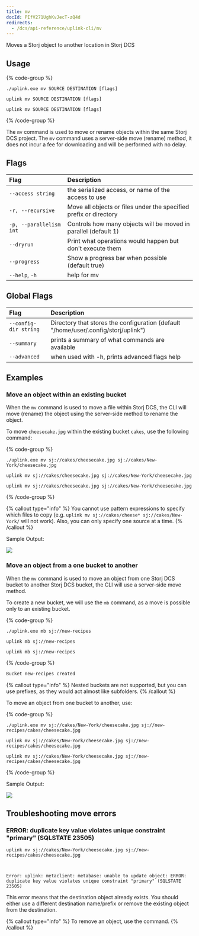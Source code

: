 ```yaml
---
title: mv
docId: PIfV271UghKvJecT-zQ4d
redirects:
  - /dcs/api-reference/uplink-cli/mv
---
```


Moves a Storj object to another location in Storj DCS

## Usage

{% code-group %}

```windows
./uplink.exe mv SOURCE DESTINATION [flags]
```

```linux
uplink mv SOURCE DESTINATION [flags]
```

```macos
uplink mv SOURCE DESTINATION [flags]
```

{% /code-group %}

The `mv` command is used to move or rename objects within the same Storj DCS project. The `mv` command uses a server-side move (rename) method, it does not incur a fee for downloading and will be performed with no delay.

## Flags

| Flag                    | Description                                                       |
| :---------------------- | :---------------------------------------------------------------- |
| `--access string`       | the serialized access, or name of the access to use               |
| `-r, --recursive`       | Move all objects or files under the specified prefix or directory |
| `-p, --parallelism int` | Controls how many objects will be moved in parallel (default 1)   |
| `--dryrun`              | Print what operations would happen but don't execute them         |
| `--progress`            | Show a progress bar when possible (default true)                  |
| `--help`, `-h`          | help for mv                                                       |

## Global Flags

| Flag                  | Description                                                                         |
| :-------------------- | :---------------------------------------------------------------------------------- |
| `--config-dir string` | Directory that stores the configuration (default "/home/user/.config/storj/uplink") |
| `--summary`           | prints a summary of what commands are available                                     |
| `--advanced`          | when used with -h, prints advanced flags help                                       |

## Examples

### Move an object within an existing bucket

When the `mv` command is used to move a file within Storj DCS, the CLI will move (rename) the object using the server-side method to rename the object.

To move `cheesecake.jpg` within the existing bucket `cakes`, use the following command:

{% code-group %}

```windows
./uplink.exe mv sj://cakes/cheesecake.jpg sj://cakes/New-York/cheesecake.jpg
```

```linux
uplink mv sj://cakes/cheesecake.jpg sj://cakes/New-York/cheesecake.jpg
```

```macos
uplink mv sj://cakes/cheesecake.jpg sj://cakes/New-York/cheesecake.jpg
```

{% /code-group %}

{% callout type="info"  %}
You cannot use pattern expressions to specify which files to copy (e.g. `uplink mv sj://cakes/cheese* sj://cakes/New-York/` will not work). Also, you can only specify one source at a time.
{% /callout %}

Sample Output:

![](https://link.storjshare.io/raw/jua7rls6hkx5556qfcmhrqed2tfa/docs/images/fn1JZRT4fFBmNXrzIoBNU_output.png)

### Move an object from a one bucket to another

When the `mv` command is used to move an object from one Storj DCS bucket to another Storj DCS bucket, the CLI will use a server-side move method.

To create a new bucket, we will use the `mb` command, as a move is possible only to an existing bucket.

{% code-group %}

```windows
./uplink.exe mb sj://new-recipes
```

```linux
uplink mb sj://new-recipes
```

```macos
uplink mb sj://new-recipes
```

{% /code-group %}

```powershell
Bucket new-recipes created
```

{% callout type="info"  %}
Nested buckets are not supported, but you can use prefixes, as they would act almost like subfolders.
{% /callout %}

To move an object from one bucket to another, use:

{% code-group %}

```windows
./uplink.exe mv sj://cakes/New-York/cheesecake.jpg sj://new-recipes/cakes/cheesecake.jpg
```

```linux
uplink mv sj://cakes/New-York/cheesecake.jpg sj://new-recipes/cakes/cheesecake.jpg
```

```macos
uplink mv sj://cakes/New-York/cheesecake.jpg sj://new-recipes/cakes/cheesecake.jpg
```

{% /code-group %}

Sample Output:

![](https://link.storjshare.io/raw/jua7rls6hkx5556qfcmhrqed2tfa/docs/images/20_CzBv8l7lU3s83u0GVS_output2.png)

## Troubleshooting move errors

### ERROR: duplicate key value violates unique constraint "primary" (SQLSTATE 23505)

```Text
uplink mv sj://cakes/New-York/cheesecake.jpg sj://new-recipes/cakes/cheesecake.jpg



Error: uplink: metaclient: metabase: unable to update object: ERROR: duplicate key value violates unique constraint "primary" (SQLSTATE 23505)
```

This error means that the destination object already exists. You should either use a different destination name/prefix or remove the existing object from the destination.

{% callout type="info"  %}
To remove an object, use the [](docId:eavv_906IH-39ylIXq30d) command.
{% /callout %}
